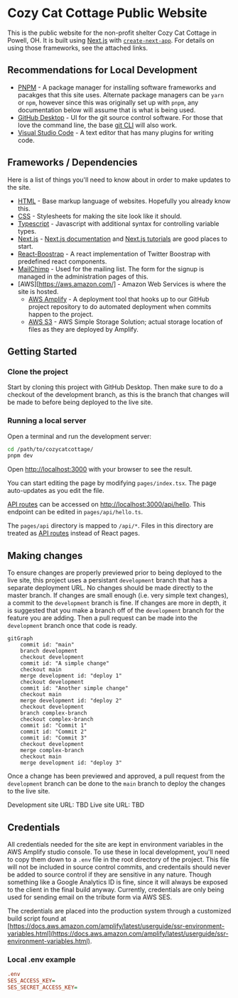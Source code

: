 # Cozy Cat Cottage Public Website

This is the public website for the non-profit shelter Cozy Cat Cottage in Powell, OH.  It is built using [Next.js](https://nextjs.org/) with [`create-next-app`](https://github.com/vercel/next.js/tree/canary/packages/create-next-app).  For details on using those frameworks, see the attached links.

## Recommendations for Local Development

- [PNPM](https://pnpm.io/installation) - A package manager for installing software frameworks and pacakges that this site uses.  Alternate package managers can be `yarn` or `npm`, however since this was originally set up with `pnpm`, any documentation below will assume that is what is being used.
- [GitHub Desktop](https://desktop.github.com/) - UI for the git source control software.  For those that love the command line, the base [git CLI](https://git-scm.com/) will also work.
- [Visual Studio Code](https://code.visualstudio.com/) - A text editor that has many plugins for writing code.

## Frameworks / Dependencies

Here is a list of things you'll need to know about in order to make updates to the site.

- [HTML](https://www.w3schools.com/html/) - Base markup language of websites.  Hopefully you already know this.
- [CSS](https://www.w3schools.com/css/) - Stylesheets for making the site look like it should.
- [Typescript](https://www.typescriptlang.org/) - Javascript with additional syntax for controlling variable types.
- [Next.js](https://nextjs.org/) - [Next.js documentation](https://nextjs.org/docs) and [Next.js tutorials](https://nextjs.org/learn) are good places to start.
- [React-Boostrap](https://react-bootstrap.github.io/getting-started/introduction/) - A react implementation of Twitter Boostrap with predefined react components.
- [MailChimp](https://mailchimp.com/) - Used for the mailing list.  The form for the signup is managed in the administration pages of this.
- [AWS][https://aws.amazon.com/] - Amazon Web Services is where the site is hosted.
    - [AWS Amplify](https://aws.amazon.com/amplify/) - A deployment tool that hooks up to our GitHub project repository to do automated deployment when commits happen to the project.
    - [AWS S3](https://aws.amazon.com/s3/) - AWS Simple Storage Solution; actual storage location of files as they are deployed by Amplify.

## Getting Started

### Clone the project

Start by cloning this project with GitHub Desktop.  Then make sure to do a checkout of the development branch, as this is the branch that changes will be made to before being deployed to the live site.

### Running a local server

Open a terminal and run the development server:

```bash
cd /path/to/cozycatcottage/
pnpm dev
```

Open [http://localhost:3000](http://localhost:3000) with your browser to see the result.

You can start editing the page by modifying `pages/index.tsx`. The page auto-updates as you edit the file.

[API routes](https://nextjs.org/docs/api-routes/introduction) can be accessed on [http://localhost:3000/api/hello](http://localhost:3000/api/hello). This endpoint can be edited in `pages/api/hello.ts`.

The `pages/api` directory is mapped to `/api/*`. Files in this directory are treated as [API routes](https://nextjs.org/docs/api-routes/introduction) instead of React pages.

## Making changes

To ensure changes are properly previewed prior to being deployed to the live site, this project uses a persistant `development` branch that has a separate deployment URL.  No changes should be made directly to the master branch.  If changes are small enough (i.e. very simple text changes), a commit to the `development` branch is fine.  If changes are more in depth, it is suggested that you make a branch off of the `development` branch for the feature you are adding.  Then a pull request can be made into the `development` branch once that code is ready.

```mermaid
gitGraph
    commit id: "main"
    branch development
    checkout development
    commit id: "A simple change"
    checkout main
    merge development id: "deploy 1"
    checkout development
    commit id: "Another simple change"
    checkout main
    merge development id: "deploy 2"
    checkout development
    branch complex-branch
    checkout complex-branch
    commit id: "Commit 1"
    commit id: "Commit 2"
    commit id: "Commit 3"
    checkout development
    merge complex-branch
    checkout main
    merge development id: "deploy 3"
```

Once a change has been previewed and approved, a pull request from the `development` branch can be done to the `main` branch to deploy the changes to the live site.

Development site URL: TBD
Live site URL: TBD

## Credentials

All credentials needed for the site are kept in environment variables in the AWS Amplify studio console.  To use these in local development, you'll need to copy them down to a `.env` file in the root directory of the project.  This file will not be included in source control commits, and credentails should never be added to source control if they are sensitive in any nature.  Though something like a Google Analytics ID is fine, since it will always be exposed to the client in the final build anyway.  Currently, credentials are only being used for sending email on the tribute form via AWS SES.

The credentials are placed into the production system through a customized build script found at [https://docs.aws.amazon.com/amplify/latest/userguide/ssr-environment-variables.html](https://docs.aws.amazon.com/amplify/latest/userguide/ssr-environment-variables.html).

### Local .env example

```ini
.env
SES_ACCESS_KEY=
SES_SECRET_ACCESS_KEY=
```